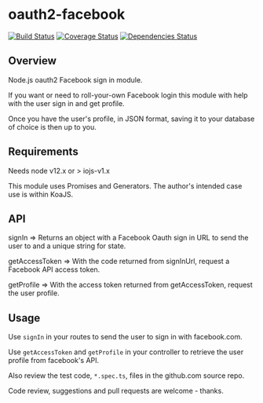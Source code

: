 # oauth2-facebook

[![Build Status](https://travis-ci.org/rudijs/oauth2-facebook.svg?branch=master)](https://travis-ci.org/rudijs/oauth2-facebook)
[![Coverage Status](https://coveralls.io/repos/rudijs/oauth2-facebook/badge.svg?branch=master&service=github)](https://coveralls.io/github/rudijs/oauth2-facebook?branch=master)
[![Dependencies Status](https://david-dm.org/rudijs/oauth2-facebook.svg)](https://david-dm.org/rudijs/oauth2-facebook.svg)

## Overview

Node.js oauth2 Facebook sign in module.

If you want or need to roll-your-own Facebook login this module with help with the user sign in and get profile.
 
Once you have the user's profile, in JSON format, saving it to your database of choice is then up to you.

## Requirements

Needs node v12.x or > iojs-v1.x

This module uses Promises and Generators. The author's intended case use is within KoaJS.

## API

signIn => Returns an object with a Facebook Oauth sign in URL to send the user to and a unique string for state.
 
getAccessToken => With the code returned from signInUrl, request a Facebook API access token.
 
getProfile => With the access token returned from getAccessToken, request the user profile.

## Usage

Use `signIn` in your routes to send the user to sign in with facebook.com.

Use `getAccessToken` and `getProfile` in your controller to retrieve the user profile from facebook's API.

Also review the test code, `*.spec.ts`, files in the github.com source repo.

Code review, suggestions and pull requests are welcome - thanks.
